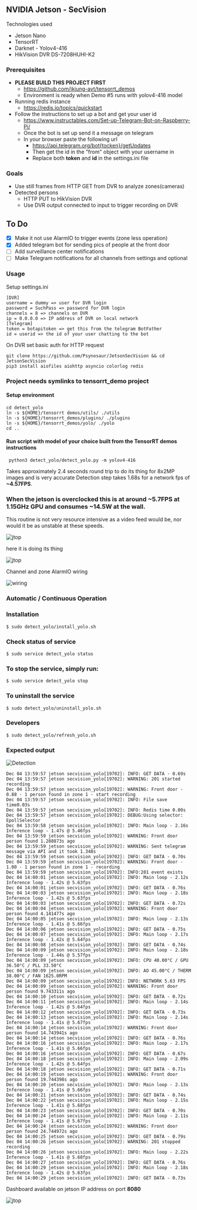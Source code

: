 ## NVIDIA Jetson - SecVision

Technologies used
  - Jetson Nano
  - TensorRT 
  - Darknet - Yolov4-416
  - HikVision DVR DS-7208HUHI-K2

### Prerequisites 

  - **PLEASE BUILD THIS PROJECT FIRST**
    - https://github.com/jkjung-avt/tensorrt_demos
    - Environment is ready when Demo #5 runs with yolov4-416 model
  - Running redis instance 
    - https://redis.io/topics/quickstart
  - Follow the instructions to set up a bot and get your user id
    - https://www.instructables.com/Set-up-Telegram-Bot-on-Raspberry-Pi/
    - Once the bot is set up send it a message on telegram
    - In your browser paste the following url
      - https://api.telegram.org/bot{tocken}/getUpdates 
      - Then get the id in the "from" object with your username in
      - Replace both **token** and **id** in the settings.ini file
    
### Goals

 - Use still frames from HTTP GET from DVR to analyze zones(cameras)
 - Detected persons
   - HTTP PUT to HikVision DVR
   - Use DVR output connected to input to trigger recording on DVR

## To Do 

  - [x] Make it not use AlarmIO to trigger events (zone less operation)
  - [x] Added telegram bot for sending pics of people at the front door
  - [ ] Add surveillance center notifications
  - [ ] Make Telegram notifications for all channels from settings and optional

 ### Usage

   Setup settings.ini
    
    [DVR]
    username = dummy => user for DVR login
    password = SuchPass => password for DVR login
    channels = 8 => channels on DVR
    ip = 0.0.0.0 => IP address of DVR on local network
    [Telegram]
    token = botapitoken => get this from the telegram BotFather
    id = userid => the id of your user chatting to the bot
   
   On DVR set basic auth for HTTP request
   
    git clone https://github.com/Psynosaur/JetsonSecVision && cd JetsonSecVision
    pip3 install aiofiles aiohttp asyncio colorlog redis

   ### Project needs symlinks to tensorrt_demo project
   #### Setup environment

    cd detect_yolo 
    ln -s ${HOME}/tensorrt demos/utils/ ./utils
    ln -s ${HOME}/tensorrt_demos/plugins/ ./plugins
    ln -s ${HOME}/tensorrt_demos/yolo/ ./yolo
    cd ..

   #### Run script with model of your choice built from the TensorRT demos instructions

     python3 detect_yolo/detect_yolo.py -m yolov4-416

   Takes approximately 2.4 seconds round trip to do its thing for 8x2MP images and is very accurate
   Detection step takes 1.68s for a network fps of **~4.57FPS**. 
   
   ### When the jetson is overclocked this is at around ~5.7FPS at 1.15GHz GPU and consumes ~14.5W at the wall.
    
   This routine is not very resource intensive as a video feed would be, nor would it be as unstable at these speeds.

   ![jtop](./detect_yolo/jtop.png)

   here it is doing its thing

   ![jtop](./detect_yolo/nano.png)

   Channel and zone AlarmIO wiring

   ![wiring](./detect_yolo/AlarmIO.jpg)

   ### Automatic / Continuous Operation
   
   ### Installation

    $ sudo detect_yolo/install_yolo.sh

   ### Check status of service

    $ sudo service detect_yolo status
     
   ### To stop the service, simply run:

    $ sudo service detect_yolo stop

   ### To uninstall the service

    $ sudo detect_yolo/uninstall_yolo.sh

### Developers

    $ sudo detect_yolo/refresh_yolo.sh

### Expected output 

![Detection](./detect_yolo/img.jpg)

    Dec 04 13:59:57 jetson secvision_yolo[19702]: INFO: GET DATA - 0.69s
    Dec 04 13:59:57 jetson secvision_yolo[19702]: WARNING: 201 started recording
    Dec 04 13:59:57 jetson secvision_yolo[19702]: WARNING: Front door - 0.88 - 1 person found in zone 1 - start recording
    Dec 04 13:59:57 jetson secvision_yolo[19702]: INFO: File save time0.03s
    Dec 04 13:59:57 jetson secvision_yolo[19702]: INFO: Redis time 0.00s
    Dec 04 13:59:57 jetson secvision_yolo[19702]: DEBUG:Using selector: EpollSelector
    Dec 04 13:59:58 jetson secvision_yolo[19702]: INFO: Main loop - 2.16s Inference loop - 1.47s @ 5.46fps
    Dec 04 13:59:59 jetson secvision_yolo[19702]: WARNING: Front door person found 1.288873s ago
    Dec 04 13:59:59 jetson secvision_yolo[19702]: WARNING: Sent telegram message via API and it took 1.348s
    Dec 04 13:59:59 jetson secvision_yolo[19702]: INFO: GET DATA - 0.70s
    Dec 04 13:59:59 jetson secvision_yolo[19702]: WARNING: Front door - 1.00 - 1 person found in zone 1 - recording
    Dec 04 13:59:59 jetson secvision_yolo[19702]: INFO:201 event exists
    Dec 04 14:00:01 jetson secvision_yolo[19702]: INFO: Main loop - 2.12s Inference loop - 1.42s @ 5.63fps
    Dec 04 14:00:01 jetson secvision_yolo[19702]: INFO: GET DATA - 0.76s
    Dec 04 14:00:03 jetson secvision_yolo[19702]: INFO: Main loop - 2.18s Inference loop - 1.42s @ 5.63fps
    Dec 04 14:00:03 jetson secvision_yolo[19702]: INFO: GET DATA - 0.72s
    Dec 04 14:00:04 jetson secvision_yolo[19702]: WARNING: Front door person found 4.141477s ago
    Dec 04 14:00:05 jetson secvision_yolo[19702]: INFO: Main loop - 2.13s Inference loop - 1.41s @ 5.66fps
    Dec 04 14:00:06 jetson secvision_yolo[19702]: INFO: GET DATA - 0.75s
    Dec 04 14:00:07 jetson secvision_yolo[19702]: INFO: Main loop - 2.17s Inference loop - 1.42s @ 5.64fps
    Dec 04 14:00:08 jetson secvision_yolo[19702]: INFO: GET DATA - 0.74s
    Dec 04 14:00:09 jetson secvision_yolo[19702]: INFO: Main loop - 2.18s Inference loop - 1.44s @ 5.57fps
    Dec 04 14:00:09 jetson secvision_yolo[19702]: INFO: CPU 40.00°C / GPU 36.50°C / PLL 33.50°C
    Dec 04 14:00:09 jetson secvision_yolo[19702]: INFO: AO 45.00°C / THERM 38.00°C / FAN 1625.0RPM
    Dec 04 14:00:09 jetson secvision_yolo[19702]: INFO: NETWORK 5.63 FPS
    Dec 04 14:00:09 jetson secvision_yolo[19702]: WARNING: Front door person found 9.743311s ago
    Dec 04 14:00:10 jetson secvision_yolo[19702]: INFO: GET DATA - 0.72s
    Dec 04 14:00:11 jetson secvision_yolo[19702]: INFO: Main loop - 2.14s Inference loop - 1.42s @ 5.64fps
    Dec 04 14:00:12 jetson secvision_yolo[19702]: INFO: GET DATA - 0.73s
    Dec 04 14:00:13 jetson secvision_yolo[19702]: INFO: Main loop - 2.14s Inference loop - 1.41s @ 5.67fps
    Dec 04 14:00:14 jetson secvision_yolo[19702]: WARNING: Front door person found 14.743941s ago
    Dec 04 14:00:14 jetson secvision_yolo[19702]: INFO: GET DATA - 0.76s
    Dec 04 14:00:16 jetson secvision_yolo[19702]: INFO: Main loop - 2.17s Inference loop - 1.41s @ 5.66fps
    Dec 04 14:00:16 jetson secvision_yolo[19702]: INFO: GET DATA - 0.67s
    Dec 04 14:00:18 jetson secvision_yolo[19702]: INFO: Main loop - 2.09s Inference loop - 1.42s @ 5.64fps
    Dec 04 14:00:18 jetson secvision_yolo[19702]: INFO: GET DATA - 0.71s
    Dec 04 14:00:19 jetson secvision_yolo[19702]: WARNING: Front door person found 19.744398s ago
    Dec 04 14:00:20 jetson secvision_yolo[19702]: INFO: Main loop - 2.13s Inference loop - 1.41s @ 5.66fps
    Dec 04 14:00:21 jetson secvision_yolo[19702]: INFO: GET DATA - 0.74s
    Dec 04 14:00:22 jetson secvision_yolo[19702]: INFO: Main loop - 2.15s Inference loop - 1.41s @ 5.68fps
    Dec 04 14:00:23 jetson secvision_yolo[19702]: INFO: GET DATA - 0.70s
    Dec 04 14:00:24 jetson secvision_yolo[19702]: INFO: Main loop - 2.11s Inference loop - 1.41s @ 5.67fps
    Dec 04 14:00:24 jetson secvision_yolo[19702]: WARNING: Front door person found 24.744972s ago
    Dec 04 14:00:25 jetson secvision_yolo[19702]: INFO: GET DATA - 0.79s
    Dec 04 14:00:26 jetson secvision_yolo[19702]: WARNING: 201 stopped recording
    Dec 04 14:00:26 jetson secvision_yolo[19702]: INFO: Main loop - 2.22s Inference loop - 1.41s @ 5.68fps
    Dec 04 14:00:27 jetson secvision_yolo[19702]: INFO: GET DATA - 0.76s
    Dec 04 14:00:29 jetson secvision_yolo[19702]: INFO: Main loop - 2.18s Inference loop - 1.42s @ 5.63fps
    Dec 04 14:00:29 jetson secvision_yolo[19702]: INFO: GET DATA - 0.73s
    
 Dashboard available on jetson IP address on port **8080** 

   ![jtop](./detect_yolo/mobile_dash.jpg)  

